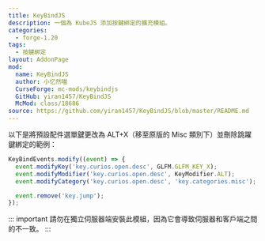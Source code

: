 ```yaml
---
title: KeyBindJS
description: 一個為 KubeJS 添加按鍵綁定的擴充模組。
categories:
  - forge-1.20
tags:
  - 按鍵綁定
layout: AddonPage
mod:
  name: KeyBindJS
  author: 小忆然喵
  CurseForge: mc-mods/keybindjs
  GitHub: yiran1457/KeyBindJS
  McMod: class/18686
source: https://github.com/yiran1457/KeyBindJS/blob/master/README.md
---
```


以下是將預設配件選單鍵更改為 ALT+X（移至原版的 Misc 類別下）並刪除跳躍鍵綁定的範例：

```js
KeyBindEvents.modify((event) => {
  event.modifyKey('key.curios.open.desc', GLFM.GLFM_KEY_X);
  event.modifyModifier('key.curios.open.desc', KeyModifier.ALT);
  event.modifyCategory('key.curios.open.desc', 'key.categories.misc');

  event.remove('key.jump');
});
```

::: important
請勿在獨立伺服器端安裝此模組，因為它會導致伺服器和客戶端之間的不一致。
:::